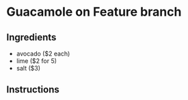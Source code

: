 # Guacamole on Feature branch
## Ingredients
* avocado ($2 each)
* lime ($2 for 5)
* salt ($3)
## Instructions
